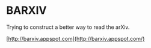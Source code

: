 BARXIV
======

Trying to construct a better way to read the arXiv.

[http://barxiv.appspot.com](http://barxiv.appspot.com/)

